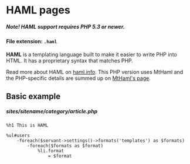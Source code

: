 
# HAML pages

##### **Note!** HAML support requires PHP 5.3 or newer.

#### File extension: `.haml`

**HAML** is a templating language built to make it easier to write PHP into HTML. It has a proprietary syntax that matches PHP.

Read more about HAML on [haml.info](http://haml.info/). This PHP version uses MtHaml and the PHP-specific details are summed up on [MtHaml's page](https://github.com/arnaud-lb/MtHaml).



## Basic example

##### sites/sitename/category/article.php

	%h1 This is HAML

	%ul#users
		-foreach($servant->settings()->formats('templates') as $formats)
			-foreach($formats as $format)
				%li.format
					= $format
